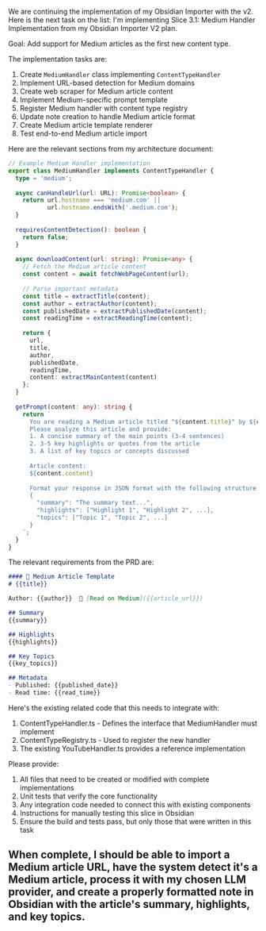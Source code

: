We are continuing the implementation of my Obsidian Importer with the v2. Here is the next task on the list:
I'm implementing Slice 3.1: Medium Handler Implementation from my Obsidian Importer V2 plan.

Goal: Add support for Medium articles as the first new content type.

The implementation tasks are:
1. Create `MediumHandler` class implementing `ContentTypeHandler`
2. Implement URL-based detection for Medium domains
3. Create web scraper for Medium article content
4. Implement Medium-specific prompt template
5. Register Medium handler with content type registry
6. Update note creation to handle Medium article format
7. Create Medium article template renderer
8. Test end-to-end Medium article import

Here are the relevant sections from my architecture document:
```typescript
// Example Medium Handler implementation
export class MediumHandler implements ContentTypeHandler {
  type = 'medium';
  
  async canHandleUrl(url: URL): Promise<boolean> {
    return url.hostname === 'medium.com' || 
           url.hostname.endsWith('.medium.com');
  }
  
  requiresContentDetection(): boolean {
    return false;
  }
  
  async downloadContent(url: string): Promise<any> {
    // Fetch the Medium article content
    const content = await fetchWebPageContent(url);
    
    // Parse important metadata
    const title = extractTitle(content);
    const author = extractAuthor(content);
    const publishedDate = extractPublishedDate(content);
    const readingTime = extractReadingTime(content);
    
    return {
      url,
      title,
      author,
      publishedDate,
      readingTime,
      content: extractMainContent(content)
    };
  }
  
  getPrompt(content: any): string {
    return `
      You are reading a Medium article titled "${content.title}" by ${content.author}.
      Please analyze this article and provide:
      1. A concise summary of the main points (3-4 sentences)
      2. 3-5 key highlights or quotes from the article
      3. A list of key topics or concepts discussed
      
      Article content:
      ${content.content}
      
      Format your response in JSON format with the following structure:
      {
        "summary": "The summary text...",
        "highlights": ["Highlight 1", "Highlight 2", ...],
        "topics": ["Topic 1", "Topic 2", ...]
      }
    `;
  }
}
```

The relevant requirements from the PRD are:
```markdown
#### 📄 Medium Article Template
# {{title}}

Author: {{author}}  🔗 [Read on Medium]({{article_url}})

## Summary
{{summary}}

## Highlights
{{highlights}}

## Key Topics
{{key_topics}}

## Metadata
- Published: {{published_date}}
- Read time: {{read_time}}
```

Here's the existing related code that this needs to integrate with:
1. ContentTypeHandler.ts - Defines the interface that MediumHandler must implement
2. ContentTypeRegistry.ts - Used to register the new handler
3. The existing YouTubeHandler.ts provides a reference implementation

Please provide:
1. All files that need to be created or modified with complete implementations
2. Unit tests that verify the core functionality
3. Any integration code needed to connect this with existing components
4. Instructions for manually testing this slice in Obsidian
5. Ensure the build and tests pass, but only those that were written in this task

When complete, I should be able to import a Medium article URL, have the system detect it's a Medium article, process it with my chosen LLM provider, and create a properly formatted note in Obsidian with the article's summary, highlights, and key topics.
---